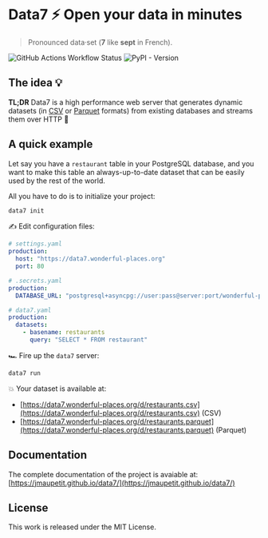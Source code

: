 # Data7 ⚡ Open your data in minutes

> Pronounced data·set (**7** like **sept** in French).

![GitHub Actions Workflow Status](https://img.shields.io/github/actions/workflow/status/jmaupetit/data7/quality.yml)
![PyPI - Version](https://img.shields.io/pypi/v/data7)

## The idea 💡

**TL;DR** Data7 is a high performance web server that generates dynamic datasets
(in [CSV](https://en.wikipedia.org/wiki/Comma-separated_values) or
[Parquet](https://en.wikipedia.org/wiki/Apache_Parquet) formats) from existing
databases and streams them over HTTP 🎉

## A quick example

Let say you have a `restaurant` table in your PostgreSQL database, and you want
to make this table an always-up-to-date dataset that can be easily used by the
rest of the world.

All you have to do is to initialize your project:

```sh
data7 init
```

✍️ Edit configuration files:

```yaml
# settings.yaml
production:
  host: "https://data7.wonderful-places.org"
  port: 80

# .secrets.yaml
production:
  DATABASE_URL: "postgresql+asyncpg://user:pass@server:port/wonderful-places"

# data7.yaml
production:
  datasets:
    - basename: restaurants
      query: "SELECT * FROM restaurant"
```

🏎️ Fire up the `data7` server:

```sh
data7 run
```

💥 Your dataset is available at:

- [https://data7.wonderful-places.org/d/restaurants.csv](https://data7.wonderful-places.org/d/restaurants.csv)
  (CSV)
- [https://data7.wonderful-places.org/d/restaurants.parquet](https://data7.wonderful-places.org/d/restaurants.parquet)
  (Parquet)

## Documentation

The complete documentation of the project is avaiable at:
[https://jmaupetit.github.io/data7/](https://jmaupetit.github.io/data7/)

## License

This work is released under the MIT License.
